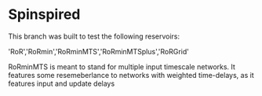 # Spinspired

This branch was built to test the following reservoirs:

  'RoR','RoRmin','RoRminMTS','RoRminMTSplus','RoRGrid'
  
RoRminMTS is meant to stand for multiple input timescale networks. It features some resemeberlance to networks with weighted time-delays, as it features input and update delays
